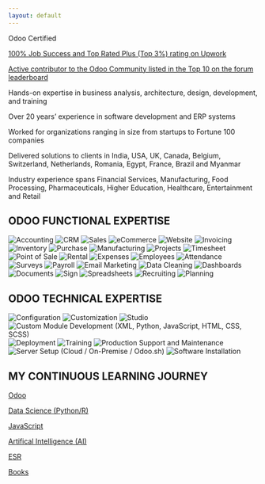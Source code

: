 ```yaml
---
layout: default
---
```


Odoo Certified

[100% Job Success and Top Rated Plus (Top 3%) rating on Upwork](https://www.upwork.com/freelancers/~012317d22ee7e46a87)

[Active contributor to the Odoo Community listed in the Top 10 on the forum leaderboard](https://www.odoo.com/profile/users)

Hands-on expertise in business analysis, architecture, design, development, and training

Over 20 years’ experience in software development and ERP systems

Worked for organizations ranging in size from startups to Fortune 100 companies

Delivered solutions to clients in India, USA, UK, Canada, Belgium, Switzerland, Netherlands, Romania, Egypt, France, Brazil and Myanmar

Industry experience spans Financial Services, Manufacturing, Food Processing, Pharmaceuticals, Higher Education, Healthcare, Entertainment and Retail


## ODOO FUNCTIONAL EXPERTISE
![Accounting](https://badgen.net/static/Odoo/Accounting/purple?scale=1.25)
![CRM](https://badgen.net/static/Odoo/CRM/purple?scale=1.25)
![Sales](https://badgen.net/static/Odoo/Sales/purple?scale=1.25)
![eCommerce](https://badgen.net/static/Odoo/eCommerce/purple?scale=1.25)
![Website](https://badgen.net/static/Odoo/Website/purple?scale=1.25)
![Invoicing](https://badgen.net/static/Odoo/Invoicing/purple?scale=1.25)
![Inventory](https://badgen.net/static/Odoo/Inventory/purple?scale=1.25)
![Purchase](https://badgen.net/static/Odoo/Purchase/purple?scale=1.25)
![Manufacturing](https://badgen.net/static/Odoo/Manufacturing/purple?scale=1.25)
![Projects](https://badgen.net/static/Odoo/Projects/purple?scale=1.25)
![Timesheet](https://badgen.net/static/Odoo/Timesheet/purple?scale=1.25)
![Point of Sale](https://badgen.net/static/Odoo/Point%20of%20Sale/purple?scale=1.25)
![Rental](https://badgen.net/static/Odoo/Rental/purple?scale=1.25)
![Expenses](https://badgen.net/static/Odoo/Expenses/purple?scale=1.25)
![Employees](https://badgen.net/static/Odoo/Employees/purple?scale=1.25)
![Attendance](https://badgen.net/static/Odoo/Attendance/purple?scale=1.25)
![Surveys](https://badgen.net/static/Odoo/Surveys/purple?scale=1.25)
![Payroll](https://badgen.net/static/Odoo/Payroll/purple?scale=1.25)
![Email Marketing](https://badgen.net/static/Odoo/Email%20Marketing/purple?scale=1.25)
![Data Cleaning](https://badgen.net/static/Odoo/Data%20Cleaning/purple?scale=1.25)
![Dashboards](https://badgen.net/static/Odoo/Dashboards/purple?scale=1.25)
![Documents](https://badgen.net/static/Odoo/Documents/purple?scale=1.25)
![Sign](https://badgen.net/static/Odoo/Sign/purple?scale=1.25)
![Spreadsheets](https://badgen.net/static/Odoo/Spreadsheets/purple?scale=1.25)
![Recruiting](https://badgen.net/static/Odoo/Recruiting/purple?scale=1.25)
![Planning](https://badgen.net/static/Odoo/Planning/purple?scale=1.25)


## ODOO TECHNICAL EXPERTISE
![Configuration](https://badgen.net/static/Odoo/Configuration/grey?scale=1.25)
![Customization](https://badgen.net/static/Odoo/Customization/grey?scale=1.25)
![Studio](https://badgen.net/static/Odoo/Studio/grey?scale=1.25)
![Custom Module Development (XML, Python, JavaScript, HTML, CSS, SCSS)](https://badgen.net/static/Odoo/Development%20(XML,%20Python,%20JavaScript,%20HTML,%20CSS,%20SCSS)/grey?scale=1.25)
![Deployment](https://badgen.net/static/Odoo/Deployment/grey?scale=1.25)
![Training](https://badgen.net/static/Odoo/Training/grey?scale=1.25)
![Production Support and Maintenance](https://badgen.net/static/Odoo/Production%20Support%20and%20Maintenance/grey?scale=1.25)
![Server Setup (Cloud / On-Premise / Odoo.sh)](https://badgen.net/static/Odoo/Server%20Setup%20(Cloud%20%2F%20On-Premise%20%2F%20Odoo.sh)/grey?scale=1.25)
![Software Installation](https://badgen.net/static/Odoo/Software%20Installation/grey?scale=1.25)


## MY CONTINUOUS LEARNING JOURNEY

[Odoo](md/odoo.md)

[Data Science (Python/R)](md/python.md)

[JavaScript](md/javascript.md)

[Artifical Intelligence (AI)](md/ai.md)

[ESR](md/ESR.md)

[Books](md/books.md)
